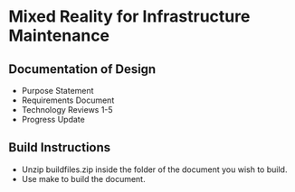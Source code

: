 # Mixed Reality for Infrastructure Maintenance
## Documentation of Design
* Purpose Statement
* Requirements Document
* Technology Reviews 1-5
* Progress Update

## Build Instructions
* Unzip buildfiles.zip inside the folder of the document you wish to build.
* Use make to build the document.
